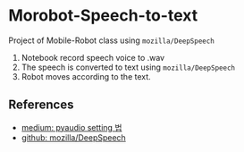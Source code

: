 # Morobot-Speech-to-text
Project of Mobile-Robot class using `mozilla/DeepSpeech`

1. Notebook record speech voice to .wav
1. The speech is converted to text using `mozilla/DeepSpeech`
1. Robot moves according to the text.


## References

* [medium: pyaudio setting 법](https://medium.com/@niveditha.itengineer/learn-how-to-setup-portaudio-and-pyaudio-in-ubuntu-to-play-with-speech-recognition-8d2fff660e94)
* [github: mozilla/DeepSpeech](https://github.com/mozilla/DeepSpeech#getting-the-pre-trained-model)